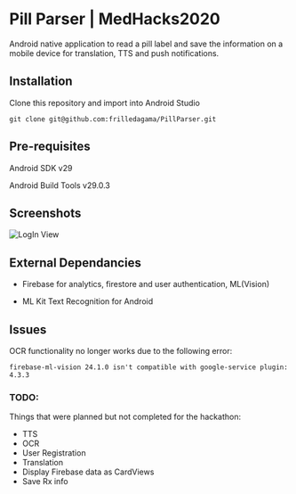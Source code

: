# Pill Parser | MedHacks2020

Android native application to read a pill label and save the information on a mobile device for translation, TTS and push notifications.

## Installation

Clone this repository and import into Android Studio

```
git clone git@github.com:frilledagama/PillParser.git
```

## Pre-requisites

Android SDK v29

Android Build Tools v29.0.3

## Screenshots

![LogIn View](https://github.com/frilledagama/PillParser/img/master/login_image.jpg?raw=true)

## External Dependancies
- Firebase for analytics, firestore and user authentication, ML(Vision)

- ML Kit Text Recognition for Android

## Issues

OCR functionality no longer works due to the following error:

```
firebase-ml-vision 24.1.0 isn't compatible with google-service plugin: 4.3.3
```
 ### TODO:

 Things that were planned but not completed for the hackathon:
 - TTS
 - OCR 
 - User Registration
 - Translation
 - Display Firebase data as CardViews
 - Save Rx info

